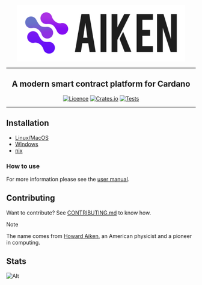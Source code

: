 <div align="center">
  <picture>
    <source media="(prefers-color-scheme: dark)" srcset="https://raw.githubusercontent.com/aiken-lang/branding/main/assets/logo-light.png">
    <source media="(prefers-color-scheme: light)" srcset="https://raw.githubusercontent.com/aiken-lang/branding/main/assets/logo-dark.png">
    <img alt="Aiken" src="https://raw.githubusercontent.com/aiken-lang/branding/main/assets/logo-dark.png" height="150">
  </picture>
  <hr />
    <h2 align="center" style="border-bottom: none">A modern smart contract platform for Cardano</h2>

[![Licence](https://img.shields.io/github/license/aiken-lang/aiken)](https://github.com/aiken-lang/aiken/blob/main/LICENSE)
[![Crates.io](https://img.shields.io/crates/v/aiken)](https://crates.io/crates/aiken)
[![Tests](https://github.com/aiken-lang/aiken/actions/workflows/tests.yml/badge.svg?branch=main)](https://github.com/aiken-lang/aiken/actions/workflows/tests.yml)

  <hr/>
</div>

## Installation

- [Linux/MacOS](https://aiken-lang.org/installation-instructions#linux--macos)
- [Windows](https://aiken-lang.org/installation-instructions#windows)
- [nix](https://aiken-lang.org/installation-instructions#from-nix-flakes-linux--macos-only)

### How to use

For more information please see the [user manual](https://aiken-lang.org).

## Contributing

Want to contribute? See [CONTRIBUTING.md](./CONTRIBUTING.md) to know how.

> [!NOTE]
>
> The name comes from [Howard Aiken](https://en.wikipedia.org/wiki/Howard_H._Aiken), an American physicist and a pioneer in computing.

## Stats

![Alt](https://repobeats.axiom.co/api/embed/c93f72d2f0dd8cac82fc230ea97fa23787b32978.svg "Repobeats analytics image")
